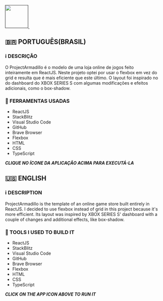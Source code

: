 <a href="">
    <img src="https://raw.githubusercontent.com/Redwars22/Web2/main/Armadillo/armadillo.png" width="75px"/>
</a>

<img src=""/>

## 🇧🇷 PORTUGUÊS(BRASIL)
### ℹ️ DESCRIÇÃO
O ProjectArmadillo é o modelo de uma loja online de jogos feito inteiramente em ReactJS. Neste projeto optei por usar o flexbox em vez do grid e resulta que é mais eficiente que este último. O layout foi inspirado no do dashboard do XBOX SERIES S com algumas modificações e efeitos adicionais, como o box-shadow.

### 🧰 FERRAMENTAS USADAS

- ReactJS
- StackBlitz
- Visual Studio Code
- GitHub
- Brave Browser
- Flexbox
- HTML
- CSS
- TypeScript

***CLIQUE NO ÍCONE DA APLICAÇÃO ACIMA PARA EXECUTÁ-LA***

## 🇺🇸 ENGLISH
### ℹ️ DESCRIPTION
ProjectArmadillo is the template of an online game store built entirely in ReactJS. I decided to use flexbox instead of grid in this project because it's more efficient. Its layout was inspired by XBOX SERIES S' dashboard with a couple of changes and additional effects, like box-shadow.

### 🧰 TOOLS I USED TO BUILD IT

- ReactJS
- StackBlitz
- Visual Studio Code
- GitHub
- Brave Browser
- Flexbox
- HTML
- CSS
- TypeScript

***CLICK ON THE APP ICON ABOVE TO RUN IT***